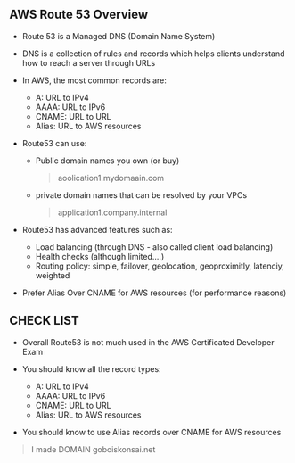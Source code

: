 ## AWS Route 53 Overview

- Route 53 is a Managed DNS (Domain Name System)
- DNS is a collection of rules and records which helps clients understand how to reach a server through URLs
- In AWS, the most common records are:

  - A: URL to IPv4
  - AAAA: URL to IPv6
  - CNAME: URL to URL
  - Alias: URL to AWS resources

- Route53 can use:
  - Public domain names you own (or buy)
    > aoolication1.mydomaain.com
  - private domain names that can be resolved by your VPCs
    > application1.company.internal
- Route53 has advanced features such as:
  - Load balancing (through DNS - also called client load balancing)
  - Health checks (although limited....)
  - Routing policy: simple, failover, geolocation, geoproximitly, latenciy, weighted
- Prefer Alias Over CNAME for AWS resources (for performance reasons)

## CHECK LIST

- Overall Route53 is not much used in the AWS Certificated Developer Exam
- You should know all the record types:

  - A: URL to IPv4
  - AAAA: URL to IPv6
  - CNAME: URL to URL
  - Alias: URL to AWS resources

- You should know to use Alias records over CNAME for AWS resources

> I made DOMAIN
> goboiskonsai.net
